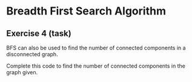 # Breadth First Search Algorithm

## Exercise 4 (task)

BFS can also be used to find the number of connected components in a disconnected graph.

Complete this code to find the number of connected components in the graph given.
